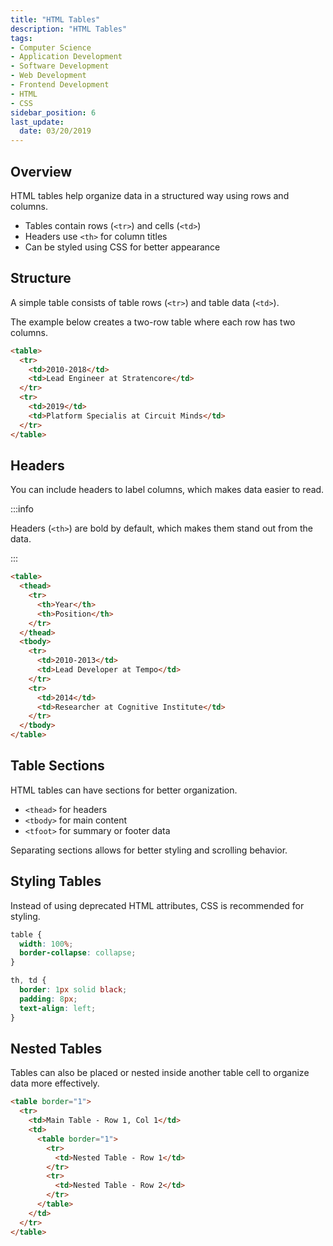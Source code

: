 ```yaml
---
title: "HTML Tables"
description: "HTML Tables"
tags:
- Computer Science
- Application Development
- Software Development
- Web Development
- Frontend Development
- HTML
- CSS
sidebar_position: 6
last_update:
  date: 03/20/2019
---
```



## Overview

HTML tables help organize data in a structured way using rows and columns.  

- Tables contain rows (`<tr>`) and cells (`<td>`)  
- Headers use `<th>` for column titles  
- Can be styled using CSS for better appearance  

## Structure

A simple table consists of table rows (`<tr>`) and table data (`<td>`). 

The example below creates a two-row table where each row has two columns.  

```html
<table>
  <tr>
    <td>2010-2018</td>
    <td>Lead Engineer at Stratencore</td>
  </tr>
  <tr>
    <td>2019</td>
    <td>Platform Specialis at Circuit Minds</td>
  </tr>
</table>
```

## Headers

You can include headers to label columns, which makes data easier to read.  

:::info 

Headers (`<th>`) are bold by default, which makes them stand out from the data.  

:::

```html
<table>
  <thead>
    <tr>
      <th>Year</th>
      <th>Position</th>
    </tr>
  </thead>
  <tbody>
    <tr>
      <td>2010-2013</td>
      <td>Lead Developer at Tempo</td>
    </tr>
    <tr>
      <td>2014</td>
      <td>Researcher at Cognitive Institute</td>
    </tr>
  </tbody>
</table>
```

## Table Sections  

HTML tables can have sections for better organization.  

- `<thead>` for headers  
- `<tbody>` for main content  
- `<tfoot>` for summary or footer data  

Separating sections allows for better styling and scrolling behavior.  

## Styling Tables  

Instead of using deprecated HTML attributes, CSS is recommended for styling.  

```css
table {
  width: 100%;
  border-collapse: collapse;
}

th, td {
  border: 1px solid black;
  padding: 8px;
  text-align: left;
}
```

## Nested Tables

Tables can also be placed or nested inside another table cell to organize data more effectively.  

```html
<table border="1">
  <tr>
    <td>Main Table - Row 1, Col 1</td>
    <td>
      <table border="1">
        <tr>
          <td>Nested Table - Row 1</td>
        </tr>
        <tr>
          <td>Nested Table - Row 2</td>
        </tr>
      </table>
    </td>
  </tr>
</table>
```